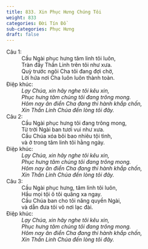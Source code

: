 ```yaml
---
title: 833. Xin Phục Hưng Chúng Tôi
weight: 833
categories: Đời Tín Đồ
sub-categories: Phục Hưng
draft: false
---
```

<dl><dt>Câu 1:</dt><dd data-verse="1">Cầu Ngài phục hưng tâm linh tôi luôn, <br/>Tràn đầy Thần Linh trên tôi như xưa. <br/>Quỳ trước ngôi Cha tôi đang đợi chờ, <br/>Lời hứa nơi Cha luôn luôn thành toàn. </dd><dt>Điệp khúc:</dt><dd data-chorus="1"><em>Lạy Chúa, xin hãy nghe tôi kêu xin, <br/>Phục hưng tâm chúng tôi đang trông mong. <br/>Hôm nay ân điển Cha đang thi hành khắp chốn, <br/>Xin Thần Linh Chúa đến lòng tôi đây. </em></dd><dt>Câu 2:</dt><dd data-verse="2">Cầu Ngài phục hưng tôi đang trông mong, <br/>Từ trời Ngài ban tươi vui như xưa. <br/>Cầu Chúa xóa bôi bao nhiêu tội tình, <br/>và ở trong tâm linh tôi hằng ngày. </dd><dt>Điệp khúc:</dt><dd data-chorus="1"><em>Lạy Chúa, xin hãy nghe tôi kêu xin, <br/>Phục hưng tâm chúng tôi đang trông mong. <br/>Hôm nay ân điển Cha đang thi hành khắp chốn, <br/>Xin Thần Linh Chúa đến lòng tôi đây. </em></dd><dt>Câu 3:</dt><dd data-verse="3">Cầu Ngài phục hưng, tâm linh tôi luôn, <br/>Hầu mọi tội ô tôi quăng xa ngay. <br/>Cầu Chúa ban cho tôi năng quyền Ngài, <br/>và dẫn đưa tôi vô nơi lạc đài. </dd><dt>Điệp khúc:</dt><dd data-chorus="1"><em>Lạy Chúa, xin hãy nghe tôi kêu xin, <br/>Phục hưng tâm chúng tôi đang trông mong. <br/>Hôm nay ân điển Cha đang thi hành khắp chốn, <br/>Xin Thần Linh Chúa đến lòng tôi đây. </em></dd></dl>